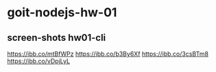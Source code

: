 # goit-nodejs-hw-01

## screen-shots hw01-cli
https://ibb.co/mtBfWPz
https://ibb.co/b3By6Xf
https://ibb.co/3csBTm8
https://ibb.co/vDpjLyL

